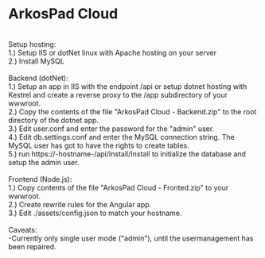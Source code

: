 # ArkosPad Cloud
<br>
Setup hosting:<br>
1.) Setup IIS or dotNet linux with Apache hosting on your server<br>
2.) Install MySQL<br>
<br>
Backend (dotNet):<br>
1.) Setup an app in IIS with the endpoint /api or setup dotnet hosting with Kestrel and create a reverse proxy to the /app subdirectory of your wwwroot.<br>
2.) Copy the contents of the file "ArkosPad Cloud - Backend.zip" to the root directory of the dotnet app.<br>
3.) Edit user.conf and enter the password for the "admin" user.<br>
4.) Edit db.settings.conf and enter the MySQL connection string. The MySQL user has got to have the rights to create tables.<br>
5.) run https://-hostname-/api/Install/Install to initialize the database and setup the admin user.<br>
<br>
Frontend (Node.js):<br>
1.)  Copy contents of the file "ArkosPad Cloud - Fronted.zip" to your wwwroot.<br>
2.) Create rewrite rules for the Angular app.<br>
3.) Edit ./assets/config.json to match your hostname.
<br><br>
Caveats:<br>
-Currently only single user mode ("admin"), until the usermanagement has been repaired.

